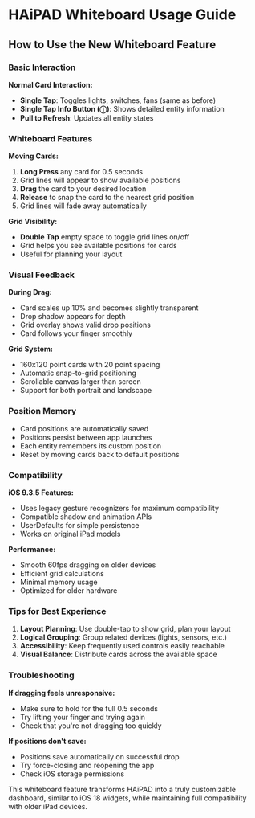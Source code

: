 # HAiPAD Whiteboard Usage Guide

## How to Use the New Whiteboard Feature

### Basic Interaction

**Normal Card Interaction:**
- **Single Tap**: Toggles lights, switches, fans (same as before)
- **Single Tap Info Button (ⓘ)**: Shows detailed entity information
- **Pull to Refresh**: Updates all entity states

### Whiteboard Features

**Moving Cards:**
1. **Long Press** any card for 0.5 seconds
2. Grid lines will appear to show available positions
3. **Drag** the card to your desired location
4. **Release** to snap the card to the nearest grid position
5. Grid lines will fade away automatically

**Grid Visibility:**
- **Double Tap** empty space to toggle grid lines on/off
- Grid helps you see available positions for cards
- Useful for planning your layout

### Visual Feedback

**During Drag:**
- Card scales up 10% and becomes slightly transparent
- Drop shadow appears for depth
- Grid overlay shows valid drop positions
- Card follows your finger smoothly

**Grid System:**
- 160x120 point cards with 20 point spacing
- Automatic snap-to-grid positioning
- Scrollable canvas larger than screen
- Support for both portrait and landscape

### Position Memory

- Card positions are automatically saved
- Positions persist between app launches
- Each entity remembers its custom position
- Reset by moving cards back to default positions

### Compatibility

**iOS 9.3.5 Features:**
- Uses legacy gesture recognizers for maximum compatibility
- Compatible shadow and animation APIs
- UserDefaults for simple persistence
- Works on original iPad models

**Performance:**
- Smooth 60fps dragging on older devices
- Efficient grid calculations
- Minimal memory usage
- Optimized for older hardware

### Tips for Best Experience

1. **Layout Planning**: Use double-tap to show grid, plan your layout
2. **Logical Grouping**: Group related devices (lights, sensors, etc.)
3. **Accessibility**: Keep frequently used controls easily reachable
4. **Visual Balance**: Distribute cards across the available space

### Troubleshooting

**If dragging feels unresponsive:**
- Make sure to hold for the full 0.5 seconds
- Try lifting your finger and trying again
- Check that you're not dragging too quickly

**If positions don't save:**
- Positions save automatically on successful drop
- Try force-closing and reopening the app
- Check iOS storage permissions

This whiteboard feature transforms HAiPAD into a truly customizable dashboard, similar to iOS 18 widgets, while maintaining full compatibility with older iPad devices.
